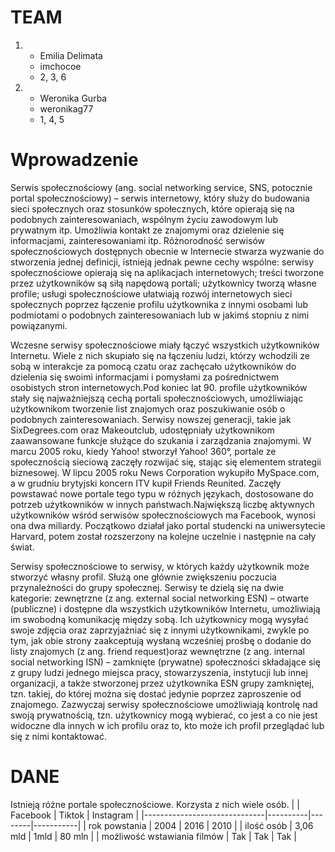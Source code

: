 # TEAM
1. * Emilia Delimata
   * imchocoe
   * 2, 3, 6
2. * Weronika Gurba
   * weronikag77
   * 1, 4, 5


# Wprowadzenie

Serwis społecznościowy (ang. social networking service, SNS, potocznie portal społecznościowy) – serwis internetowy, który służy do budowania sieci społecznych oraz stosunków społecznych, które opierają się na podobnych zainteresowaniach, wspólnym życiu zawodowym lub prywatnym itp. Umożliwia kontakt ze znajomymi oraz dzielenie się informacjami, zainteresowaniami itp. Różnorodność serwisów społecznościowych dostępnych obecnie w Internecie stwarza wyzwanie do stworzenia jednej definicji, istnieją jednak pewne cechy wspólne: serwisy społecznościowe opierają się na aplikacjach internetowych; treści tworzone przez użytkowników są siłą napędową portali; użytkownicy tworzą własne profile; usługi społecznościowe ułatwiają rozwój internetowych sieci społecznych poprzez łączenie profilu użytkownika z innymi osobami lub podmiotami o podobnych zainteresowaniach lub w jakimś stopniu z nimi powiązanymi.

Wczesne serwisy społecznościowe miały łączyć wszystkich użytkowników Internetu. Wiele z nich skupiało się na łączeniu ludzi, którzy wchodzili ze sobą w interakcje za pomocą czatu oraz zachęcało użytkowników do dzielenia się swoimi informacjami i pomysłami za pośrednictwem osobistych stron internetowych.Pod koniec lat 90. profile użytkowników stały się najważniejszą cechą portali społecznościowych, umożliwiając użytkownikom tworzenie list znajomych oraz poszukiwanie osób o podobnych zainteresowaniach. Serwisy nowszej generacji, takie jak SixDegrees.com oraz Makeoutclub, udostępniały użytkownikom zaawansowane funkcje służące do szukania i zarządzania znajomymi. W marcu 2005 roku, kiedy Yahoo! stworzył Yahoo! 360°, portale ze społecznością sieciową zaczęły rozwijać się, stając się elementem strategii biznesowej. W lipcu 2005 roku News Corporation wykupiło MySpace.com, a w grudniu brytyjski koncern ITV kupił Friends Reunited. Zaczęły powstawać nowe portale tego typu w różnych językach, dostosowane do potrzeb użytkowników w innych państwach.Największą liczbę aktywnych użytkowników wśród serwisów społecznościowych ma Facebook, wynosi ona dwa miliardy. Początkowo działał jako portal studencki na uniwersytecie Harvard, potem został rozszerzony na kolejne uczelnie i następnie na cały świat. 

Serwisy społecznościowe to serwisy, w których każdy użytkownik może stworzyć własny profil. Służą one głównie zwiększeniu poczucia przynależności do grupy społecznej. Serwisy te dzielą się na dwie kategorie:
zewnętrzne (z ang. external social networking ESN) – otwarte (publiczne) i dostępne dla wszystkich użytkowników Internetu, umożliwiają im swobodną komunikację między sobą. Ich użytkownicy mogą wysyłać swoje zdjęcia oraz zaprzyjaźniać się z innymi użytkownikami, zwykle po tym, jak obie strony zaakceptują wysłaną wcześniej prośbę o dodanie do listy znajomych (z ang. friend request)oraz wewnętrzne (z ang. internal social networking ISN) – zamknięte (prywatne) społeczności składające się z grupy ludzi jednego miejsca pracy, stowarzyszenia, instytucji lub innej organizacji, a także stworzonej przez użytkownika ESN grupy zamkniętej, tzn. takiej, do której można się dostać jedynie poprzez zaproszenie od znajomego. Zazwyczaj serwisy społecznościowe umożliwiają kontrolę nad swoją prywatnością, tzn. użytkownicy mogą wybierać, co jest a co nie jest widoczne dla innych w ich profilu oraz to, kto może ich profil przeglądać lub się z nimi kontaktować. 


# DANE
Istnieją różne portale społecznościowe. Korzysta z nich wiele osób.
|                              | Facebook | Tiktok | Instagram |
|------------------------------|----------|--------|-----------|
| rok powstania                | 2004     | 2016   | 2010      |
| ilość  osób                  | 3,06 mld | 1mld   | 80 mln    |
| możliwość wstawiania  filmów | Tak      | Tak    | Tak       |



